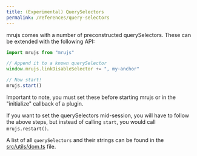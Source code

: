 ```yaml
---
title: (Experimental) QuerySelectors
permalink: /references/query-selectors
---
```


mrujs comes with a number of preconstructed querySelectors. These can be
extended with the following API:

```js
import mrujs from "mrujs"

// Append it to a known querySelector
window.mrujs.linkDisableSelector += ", my-anchor"

// Now start!
mrujs.start()
```

Important to note, you must set these before starting mrujs or in the
"initialize" callback of a plugin.

If you want to set the querySelectors mid-session, you will have to
follow the above steps, but instead of calling `start`, you would call `mrujs.restart()`.

A list of all `querySelectors` and their strings can be found in the
[src/utils/dom.ts](https://github.com/ParamagicDev/mrujs/blob/main/src/utils/dom.ts) file.

